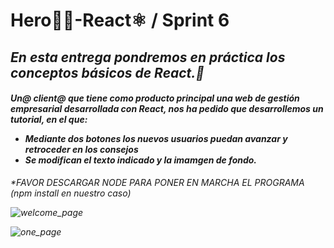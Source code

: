 # **Hero👨‍🚀-React⚛️ / Sprint 6**

<h2><i>En esta entrega pondremos en práctica los conceptos básicos de React.🚀<i/></h2>

<h4>

Un@ client@ que tiene como producto principal una web de gestión empresarial desarrollada con React, nos ha pedido que desarrollemos un tutorial, en el que:

 <ul>
 <li>Mediante dos botones los nuevos usuarios puedan avanzar y retroceder en los consejos
 </li> 
 <li>
 Se modifican el texto indicado y la imamgen de fondo.</li></ul></h4>





 *FAVOR DESCARGAR NODE PARA PONER EN MARCHA EL PROGRAMA (npm install en nuestro caso)
 

 ![welcome_page](https://user-images.githubusercontent.com/94227693/194828657-ea2acaa5-fab4-4267-bf11-31a4f3a89945.png)

![one_page](https://user-images.githubusercontent.com/94227693/194828672-0a270f5e-c8f8-4164-a5a3-5cfb94a3de24.png)
